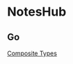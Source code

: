 # NotesHub
## Go
[Composite Types](https://htmlpreview.github.io/?https://github.com/LeoTao3/NotesHub/blob/main/Composite%20Types/3.%20Composite%20Types%20%7C%20Learning%20Go.html)
